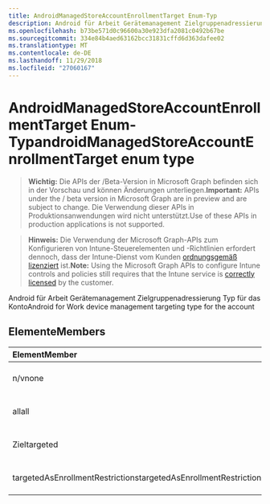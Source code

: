 ```yaml
---
title: AndroidManagedStoreAccountEnrollmentTarget Enum-Typ
description: Android für Arbeit Gerätemanagement Zielgruppenadressierung Typ für das Konto
ms.openlocfilehash: b73be571d0c96600a30e923dfa2081c0492b67be
ms.sourcegitcommit: 334e84b4aed63162bcc31831cffd6d363dafee02
ms.translationtype: MT
ms.contentlocale: de-DE
ms.lasthandoff: 11/29/2018
ms.locfileid: "27060167"
---
```

# <a name="androidmanagedstoreaccountenrollmenttarget-enum-type"></a><span data-ttu-id="fc15d-103">AndroidManagedStoreAccountEnrollmentTarget Enum-Typ</span><span class="sxs-lookup"><span data-stu-id="fc15d-103">androidManagedStoreAccountEnrollmentTarget enum type</span></span>

> <span data-ttu-id="fc15d-104">**Wichtig:** Die APIs der /Beta-Version in Microsoft Graph befinden sich in der Vorschau und können Änderungen unterliegen.</span><span class="sxs-lookup"><span data-stu-id="fc15d-104">**Important:** APIs under the / beta version in Microsoft Graph are in preview and are subject to change.</span></span> <span data-ttu-id="fc15d-105">Die Verwendung dieser APIs in Produktionsanwendungen wird nicht unterstützt.</span><span class="sxs-lookup"><span data-stu-id="fc15d-105">Use of these APIs in production applications is not supported.</span></span>

> <span data-ttu-id="fc15d-106">**Hinweis:** Die Verwendung der Microsoft Graph-APIs zum Konfigurieren von Intune-Steuerelementen und -Richtlinien erfordert dennoch, dass der Intune-Dienst vom Kunden [ordnungsgemäß lizenziert](https://go.microsoft.com/fwlink/?linkid=839381) ist.</span><span class="sxs-lookup"><span data-stu-id="fc15d-106">**Note:** Using the Microsoft Graph APIs to configure Intune controls and policies still requires that the Intune service is [correctly licensed](https://go.microsoft.com/fwlink/?linkid=839381) by the customer.</span></span>

<span data-ttu-id="fc15d-107">Android für Arbeit Gerätemanagement Zielgruppenadressierung Typ für das Konto</span><span class="sxs-lookup"><span data-stu-id="fc15d-107">Android for Work device management targeting type for the account</span></span>
## <a name="members"></a><span data-ttu-id="fc15d-108">Elemente</span><span class="sxs-lookup"><span data-stu-id="fc15d-108">Members</span></span>
|<span data-ttu-id="fc15d-109">Element</span><span class="sxs-lookup"><span data-stu-id="fc15d-109">Member</span></span>|<span data-ttu-id="fc15d-110">Wert</span><span class="sxs-lookup"><span data-stu-id="fc15d-110">Value</span></span>|<span data-ttu-id="fc15d-111">Beschreibung</span><span class="sxs-lookup"><span data-stu-id="fc15d-111">Description</span></span>|
|:---|:---|:---|
|<span data-ttu-id="fc15d-112">n/v</span><span class="sxs-lookup"><span data-stu-id="fc15d-112">none</span></span>|<span data-ttu-id="fc15d-113">0</span><span class="sxs-lookup"><span data-stu-id="fc15d-113">0</span></span>|<span data-ttu-id="fc15d-114">Noch nicht dokumentiert</span><span class="sxs-lookup"><span data-stu-id="fc15d-114">Not yet documented</span></span>|
|<span data-ttu-id="fc15d-115">all</span><span class="sxs-lookup"><span data-stu-id="fc15d-115">all</span></span>|<span data-ttu-id="fc15d-116">1</span><span class="sxs-lookup"><span data-stu-id="fc15d-116">1</span></span>|<span data-ttu-id="fc15d-117">Noch nicht dokumentiert</span><span class="sxs-lookup"><span data-stu-id="fc15d-117">Not yet documented</span></span>|
|<span data-ttu-id="fc15d-118">Ziel</span><span class="sxs-lookup"><span data-stu-id="fc15d-118">targeted</span></span>|<span data-ttu-id="fc15d-119">2</span><span class="sxs-lookup"><span data-stu-id="fc15d-119">2</span></span>|<span data-ttu-id="fc15d-120">Noch nicht dokumentiert</span><span class="sxs-lookup"><span data-stu-id="fc15d-120">Not yet documented</span></span>|
|<span data-ttu-id="fc15d-121">targetedAsEnrollmentRestrictions</span><span class="sxs-lookup"><span data-stu-id="fc15d-121">targetedAsEnrollmentRestrictions</span></span>|<span data-ttu-id="fc15d-122">3</span><span class="sxs-lookup"><span data-stu-id="fc15d-122">3</span></span>|<span data-ttu-id="fc15d-123">Noch nicht dokumentiert</span><span class="sxs-lookup"><span data-stu-id="fc15d-123">Not yet documented</span></span>|





